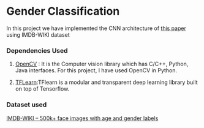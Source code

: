 # Gender Classification 

In this project we have implemented the CNN architecture of [this paper]((https://www.cv-foundation.org/openaccess/content_cvpr_workshops_2015/W08/papers/Levi_Age_and_Gender_2015_CVPR_paper.pdf)) using IMDB-WIKI dataset 

### Dependencies Used

1. [OpenCV](https://opencv.org) : It is the Computer vision library which has C/C++, Python, Java interfaces. For this project, I have used OpenCV in Python.

2. [TFLearn](http://tflearn.org/):TFlearn is a modular and transparent deep learning library built on top of Tensorflow. 


### Dataset used

[IMDB-WIKI – 500k+ face images with age and gender labels](https://data.vision.ee.ethz.ch/cvl/rrothe/imdb-wiki/)


<!-- ### Paper implemented

[Age and Gender Classification using Convolutional Neural Networks](https://www.cv-foundation.org/openaccess/content_cvpr_workshops_2015/W08/papers/Levi_Age_and_Gender_2015_CVPR_paper.pdf)
 -->